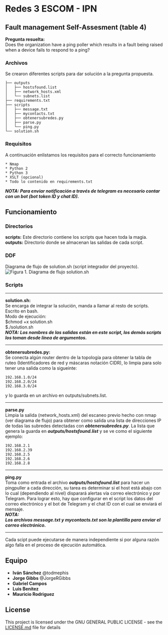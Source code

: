 # Redes 3 ESCOM - IPN
## Fault management Self-Assesment (table 4)
**Pregunta resuelta:**  
Does the organization have a ping poller which results in a fault being raised when a device fails to respond to a ping?
### Archivos 

Se crearon diferentes scripts para dar solución a la pregunta propuesta.

```
├── outputs
│   ├── hostsfound.list
│   ├── network_hosts.xml
│   └── subnets.list
├── requirements.txt
├── scripts
│   ├── message.txt
│   ├── mycontacts.txt
│   ├── obtenersubredes.py
│   ├── parse.py
│   └── ping.py
└── solution.sh

```
### Requisitos

A continuación enlistamos los requisitos para el correcto funcionamiento

```
* Nmap
* Python 2
* Python 3
* XSLT (opcional)
* Todo lo contenido en requirements.txt
```
***NOTA: Para enviar notificación a través de telegram es necesario contar con un bot (bot token ID y chat ID).***
## Funcionamiento
### Directorios
**scripts:** Este directorio contiene los scripts que hacen toda la magia.  
**outputs:** Directorio donde se almacenan las salidas de cada script.
### DDF
Diagrama de flujo de solution.sh (script integrador del proyecto).  
![Figura 1. Diagrama de flujo solution.sh](https://github.com/todmephis/redes3ESCOM/blob/master/Pregunta1/images/p1_1.png)  
### Scripts  
___
**solution.sh:**   
Se encarga de integrar la solución, manda a llamar al resto de scripts. Escrito en bash.    
Modo de ejecución:  
$chmod +x solution.sh  
$./solution.sh  
***NOTA: Los nombres de las salidas están en este script, los demás scripts los toman desde línea de argumentos.*** 
___ 
**obtenersubredes.py:**  
Se conecta algún router dentro de la topología para obtener la tabla de ruteo (Identificadores de red y máscaras notación CIDR), lo limpia para solo tener una salida como la sigueinte:  
```
192.168.1.0/24
192.168.2.0/24
192.168.3.0/24
```  
y lo guarda en un archivo en outputs/subnets.list.  
___
**parse.py**  
Limpia la salida (network_hosts.xml) del escaneo previo hecho con nmap (ver diagrama de flujo) para obtener como salida una lista de direcciones IP de todas las subredes detectadas con ***obtenersubredes.py***. La lista que genera la guarda en ***outputs/hostsfound.list*** y se ve como el siguiente ejemplo:  
```
192.168.2.1
192.168.2.39
192.168.2.5
192.168.2.6
192.168.2.8
```
___  
**ping.py**  
Toma como entrada el archivo ***outputs/hostsfound.list*** para hacer un pingpuller a cada dirección, su tarea es determinar si el host está abajo con lo cual (dependiendo al nivel) disparará alertas vía correo electrónico y por Telegram. Para lograr esto, hay que configurar en el script los datos del correo electrónico y el bot de Telegram y el chat ID con el cual se enviará el mensaje.   
***NOTA:  
Los archivos message.txt y mycontacts.txt son la plantilla para enviar el correo electrónico.***  
___   
Cada scipt puede ejecutarse de manera independiente si por alguna razón algo falla en el proceso de ejecución automática.  
## Equipo

* **Iván Sánchez** @todmephis
* **Jorge Gibbs** @JorgeRGibbs
* **Gabriel Campos**
* **Luis Benitez**
* **Mauricio Rodriguez**

## License

This project is licensed under the GNU GENERAL PUBLIC LICENSE - see the [LICENSE.md](LICENSE) file for details

